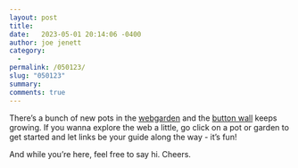 ```yaml
---
layout: post
title:  
date:   2023-05-01 20:14:06 -0400
author: joe jenett
category:
  -  
permalink: /050123/
slug: "050123"
summary: 
comments: true
---
```

<p>There’s a bunch of new pots in the <a href="/webgarden/">webgarden</a> and the <a href="/links/">button wall</a> keeps growing. If you wanna explore the web a little, go click on a pot or garden to get started and let links be your guide along the way - it’s fun!</p>
<p>And while you’re here, feel free to say hi. Cheers.</p>
<a href="https://brid.gy/publish/mastodon"></a>